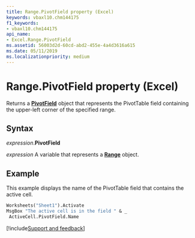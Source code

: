 ```yaml
---
title: Range.PivotField property (Excel)
keywords: vbaxl10.chm144175
f1_keywords:
- vbaxl10.chm144175
api_name:
- Excel.Range.PivotField
ms.assetid: 56003d2d-60cd-abd2-455e-4a4d3616a615
ms.date: 05/11/2019
ms.localizationpriority: medium
---
```



# Range.PivotField property (Excel)

Returns a **[PivotField](Excel.PivotField.md)** object that represents the PivotTable field containing the upper-left corner of the specified range.


## Syntax

_expression_.**PivotField**

_expression_ A variable that represents a **[Range](excel.range(object).md)** object.


## Example

This example displays the name of the PivotTable field that contains the active cell.

```vb
Worksheets("Sheet1").Activate 
MsgBox "The active cell is in the field " & _ 
 ActiveCell.PivotField.Name
```




[!include[Support and feedback](~/includes/feedback-boilerplate.md)]
